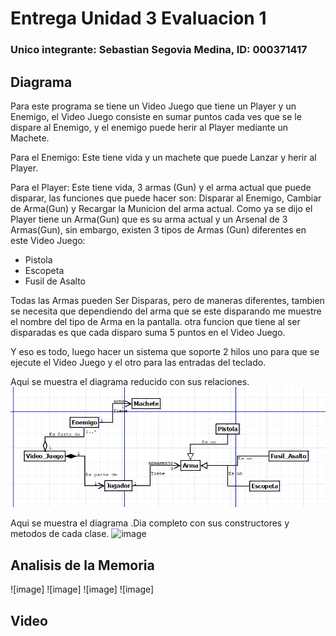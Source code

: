 # Entrega Unidad 3 Evaluacion 1 #

### Unico integrante: Sebastian Segovia Medina, ID: 000371417 ###

## Diagrama ##

Para este programa se tiene un Video Juego que tiene un Player y un Enemigo, el Video Juego consiste en sumar puntos cada ves que se le dispare al Enemigo, y el enemigo puede herir al Player mediante un Machete.

Para el Enemigo: Este tiene vida y un machete que puede Lanzar y herir al Player.

Para el Player: Este tiene vida, 3 armas (Gun) y el arma actual que puede disparar, las funciones que puede hacer son: Disparar al Enemigo, Cambiar de Arma(Gun) y Recargar la Municion del arma actual. Como ya se dijo el Player tiene un Arma(Gun) que es su arma actual y un Arsenal de 3 Armas(Gun), sin embargo, existen 3 tipos de Armas (Gun) diferentes en este Video Juego:

- Pistola
- Escopeta
- Fusil de Asalto

Todas las Armas pueden Ser Disparas, pero de maneras diferentes, tambien se necesita que dependiendo del arma que se este disparando me muestre el nombre del tipo de Arma en la pantalla. otra funcion que tiene al ser disparadas es que cada disparo suma 5 puntos en el Video Juego.

Y eso es todo, luego hacer un sistema que soporte 2 hilos uno para que se ejecute el Video Juego y el otro para las entradas del teclado.

Aqui se muestra el diagrama reducido con sus relaciones.
![image](https://github.com/jfUPB/sc2022-10-u3-e1-Michikatsu0/blob/main/Diagrama/Captura%20de%20pantalla%202022-04-24%20234547.png?raw=true)

Aqui se muestra el diagrama .Dia completo con sus constructores y metodos de cada clase.
![image](https://user-images.githubusercontent.com/68073260/165023328-a668d243-d1ac-4831-aab3-2787db55ee47.png)

## Analisis de la Memoria ##

![image]
![image]
![image]
![image]

## Video ##



